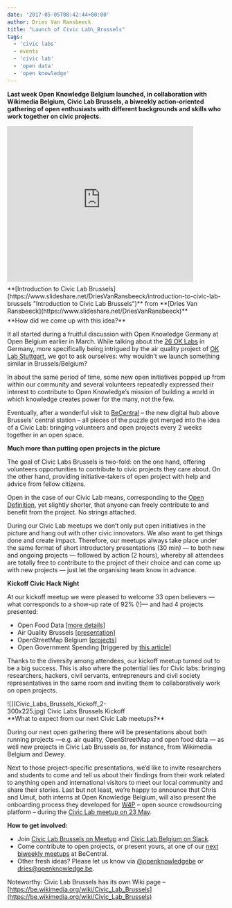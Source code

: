 ```yaml
---
date: '2017-05-05T08:42:44+00:00'
author: Dries Van Ransbeeck
title: "Launch of Civic Lab\_Brussels"
tags:
  - 'civic labs'
  - events
  - 'civic lab'
  - 'open data'
  - 'open knowledge'
---
```


**Last week Open Knowledge Belgium launched, in collaboration with Wikimedia Belgium, Civic Lab Brussels, a biweekly action-oriented gathering of open enthusiasts with different backgrounds and skills who work together on civic projects.**

<iframe allowfullscreen="" frameborder="0" height="356" marginheight="0" marginwidth="0" scrolling="no" src="https://www.slideshare.net/slideshow/embed_code/key/1tZYePo9y213Ho" style="border:1px solid #CCC; border-width:1px; margin-bottom:5px; max-width: 100%;" width="427"> </iframe>

<div style="margin-bottom:5px">  **[Introduction to Civic Lab Brussels](https://www.slideshare.net/DriesVanRansbeeck/introduction-to-civic-lab-brussels "Introduction to Civic Lab Brussels")**  from **[Dries Van Ransbeeck](https://www.slideshare.net/DriesVanRansbeeck)** </div> **How did we come up with this idea?**

It all started during a fruitful discussion with Open Knowledge Germany at Open Belgium earlier in March. While talking about the [26 OK Labs](https://codefor.de/) in Germany, more specifically being intrigued by the air quality project of [OK Lab Stuttgart](https://www.meetup.com/OK-Lab-Stuttgart-Meet-Up/), we got to ask ourselves: why wouldn’t we launch something similar in Brussels/Belgium?

In about the same period of time, some new open initiatives popped up from within our community and several volunteers repeatedly expressed their interest to contribute to Open Knowledge’s mission of building a world in which knowledge creates power for the many, not the few.

Eventually, after a wonderful visit to [BeCentral](http://www.becentral.org/) – the new digital hub above Brussels’ central station – all pieces of the puzzle got merged into the idea of a Civic Lab: bringing volunteers and open projects every 2 weeks together in an open space.

**Much more than putting open projects in the picture**

The goal of Civic Labs Brussels is two-fold: on the one hand, offering volunteers opportunities to contribute to civic projects they care about. On the other hand, providing initiative-takers of open project with help and advice from fellow citizens.

Open in the case of our Civic Lab means, corresponding to the [Open Definition](http://opendefinition.org/), yet slightly shorter, that anyone can freely contribute to and benefit from the project. No strings attached.

During our Civic Lab meetups we don’t only put open initiatives in the picture and hang out with other civic innovators. We also want to get things done and create impact. Therefore, our meetups always take place under the same format of short introductory presentations (30 min) — to both new and ongoing projects — followed by action (2 hours), whereby all attendees are totally free to contribute to the project of their choice and can come up with new projects — just let the organising team know in advance.

**Kickoff Civic Hack Night**

At our kickoff meetup we were pleased to welcome 33 open believers — what corresponds to a show-up rate of 92% (!)— and had 4 projects presented:

- Open Food Data \[[more details](https://github.com/openthings-cc/FarmFood-Interoperability)\]
- Air Quality Brussels \[[presentation](https://docs.google.com/a/kwintenlambrecht.com/presentation/d/1yOz8MsxetrSQJ1Wfy4LwIQwKyESt6jcVuRe68M7IvIE/edit?usp=sharing)\]
- OpenStreetMap Belgium \[[projects](http://www.osm.be/en/projects/)\]
- Open Government Spending \[triggered by [this article](https://www.nytimes.com/2017/04/17/business/dealbook/steve-ballmer-serves-up-a-fascinating-data-trove.html?mwrsm=LinkedIn)\]

Thanks to the diversity among attendees, our kickoff meetup turned out to be a big success. This is also where the potential lies for Civic labs: bringing researchers, hackers, civil servants, entrepreneurs and civil society representatives in the same room and inviting them to collaboratively work on open projects.

<div class="wp-caption alignnone" id="attachment_1480" style="width: 310px">![](Civic_Labs_Brussels_Kickoff_2-300x225.jpg) Civic Labs Brussels Kickoff

</div>**What to expect from our next Civic Lab meetups?**

During our next open gathering there will be presentations about both running projects —e.g. air quality, OpenStreetMap and open food data — as well new projects in Civic Lab Brussels as, for instance, from Wikimedia Belgium and Dewey.

Next to those project-specific presentations, we’d like to invite researchers and students to come and tell us about their findings from their work related to anything open and international visitors to meet our local community and share their stories. Last but not least, we’re happy to announce that Chris and Umut, both interns at Open Knowledge Belgium, will also present the onboarding process they developed for [W4P](http://w4p.be/) – open source crowdsourcing platform – during the [Civic Lab meetup on 23 May](https://www.meetup.com/Civic-Lab-Brussels/events/239487497/).

**How to get involved:**

- Join [Civic Lab Brussels on Meetup](https://www.meetup.com/Civic-Lab-Brussels/) and [Civic Lab Belgium on Slack](http://slack.civiclabs.be).
- Come contribute to open projects, or present yours, at one of our [next biweekly meetups](https://www.meetup.com/Civic-Lab-Brussels/events/239334537/) at BeCentral.
- Other fresh ideas? Please let us know via [@openknowledgebe](https://twitter.com/OpenKnowledgeBE) or dries@openknowledge.be.

Noteworthy: Civic Lab Brussels has its own Wiki page – [https://be.wikimedia.org/wiki/Civic_Lab_Brussels](https://be.wikimedia.org/wiki/Civic_Lab_Brussels)
